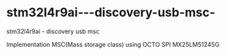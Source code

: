 # stm32l4r9ai---discovery-usb-msc-
stm32l4r9ai - discovery usb msc 

Implementation MSC(Mass storage class) using OCTO SPI MX25LM51245G
